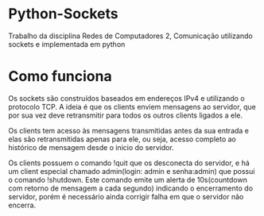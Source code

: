 # Python-Sockets

Trabalho da disciplina Redes de Computadores 2, 
Comunicação utilizando sockets e implementada em python

# Como funciona

Os sockets são construídos baseados em endereços IPv4 e utilizando o protocolo TCP.
A ideia é que os clients enviem mensagens ao servidor, que por sua vez deve retransmitir para todos os outros clients ligados a ele.

Os clients tem acesso às mensagens transmitidas antes da sua entrada e elas são retransmitidas apenas para ele, ou seja, acesso completo ao histórico de mensagem desde o inicio do servidor.

Os clients possuem o comando !quit que os desconecta do servidor, e há um client especial chamado admin(login: admin e senha:admin) que possui o comando !shutdown.
Este comando emite um alerta de 10s(countdown com retorno de mensagem a cada segundo) indicando o encerramento do servidor, porém é necessário ainda corrigir falha em que o servidor não encerra.
